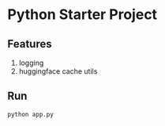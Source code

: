 # Python Starter Project

## Features
1. logging
2. huggingface cache utils


## Run
```bash
python app.py
```
